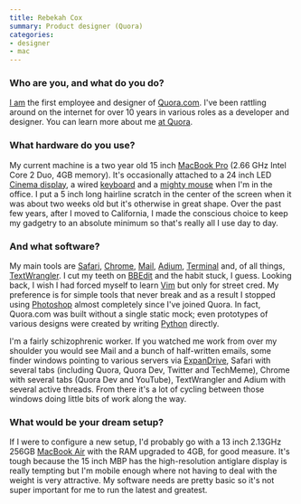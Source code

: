 ```yaml
---
title: Rebekah Cox
summary: Product designer (Quora)
categories:
- designer
- mac
---
```


### Who are you, and what do you do?

[I am](http://www.artypapers.com/ "Rebekah's website.") the first employee and designer of [Quora.com][quora]. I've been rattling around on the internet for over 10 years in various roles as a developer and designer. You can learn more about me [at Quora](http://quora.com/rcox/ "Rebekah's Quora page.").

### What hardware do you use?

My current machine is a two year old 15 inch [MacBook Pro][macbook-pro] (2.66 GHz Intel Core 2 Duo, 4GB memory). It's occasionally attached to a 24 inch LED [Cinema display][cinema-display], a wired [keyboard][] and a [mighty mouse][mighty-mouse] when I'm in the office. I put a 5 inch long hairline scratch in the center of the screen when it was about two weeks old but it's otherwise in great shape. Over the past few years, after I moved to California, I made the conscious choice to keep my gadgetry to an absolute minimum so that's really all I use day to day.

### And what software?

My main tools are [Safari][], [Chrome][], [Mail][], [Adium][], [Terminal][] and, of all things, [TextWrangler][]. I cut my teeth on [BBEdit][] and the habit stuck, I guess. Looking back, I wish I had forced myself to learn [Vim][] but only for street cred. My preference is for simple tools that never break and as a result I stopped using [Photoshop][] almost completely since I've joined Quora. In fact, Quora.com was built without a single static mock; even prototypes of various designs were created by writing [Python][] directly.

I'm a fairly schizophrenic worker. If you watched me work from over my shoulder you would see Mail and a bunch of half-written emails, some finder windows pointing to various servers via [ExpanDrive][], Safari with several tabs (including Quora, Quora Dev, Twitter and TechMeme), Chrome with several tabs (Quora Dev and YouTube), TextWrangler and Adium with several active threads. From there it's a lot of cycling between those windows doing little bits of work along the way.

### What would be your dream setup?

If I were to configure a new setup, I'd probably go with a 13 inch 2.13GHz 256GB [MacBook Air][macbook-air] with the RAM upgraded to 4GB, for good measure. It's tough because the 15 inch MBP has the high-resolution antiglare display is really tempting but I'm mobile enough where not having to deal with the weight is very attractive. My software needs are pretty basic so it's not super important for me to run the latest and greatest.

[cinema-display]: https://en.wikipedia.org/wiki/Apple_Cinema_Display "An LCD display."
[keyboard]: https://www.apple.com/keyboard/ "The keyboard."
[macbook-air]: https://www.apple.com/macbook-air/ "A very thin laptop."
[macbook-pro]: https://www.apple.com/macbook-pro/ "A laptop."
[mighty-mouse]: https://en.wikipedia.org/wiki/Apple_Mighty_Mouse "A wireless mouse."
[adium]: https://en.wikipedia.org/wiki/Adium "A multi-protocol chat application for the Mac."
[bbedit]: http://www.barebones.com/products/bbedit/ "A text editor for the Mac."
[chrome]: https://www.google.com/intl/en/chrome/browser/ "A WebKit-based browser, where each tab runs in its own thread."
[expandrive]: https://www.expandrive.com/ "Software that makes remote servers appear as local disks."
[mail]: https://en.wikipedia.org/wiki/Mail_(application) "The default Mac OS X mail client."
[photoshop]: https://www.adobe.com/products/photoshop.html "A bitmap image editor."
[python]: https://www.python.org/ "An interpreted scripting language."
[quora]: https://www.quora.com/ "A Q&A web service."
[safari]: https://www.apple.com/safari/ "A fast web browser."
[terminal]: https://en.wikipedia.org/wiki/Terminal_(OS_X) "A console application included with Mac OS X."
[textwrangler]: http://www.barebones.com/products/textwrangler/ "A free, powerful text editor for the Mac."
[vim]: https://www.vim.org/ "A command-line text editor."
